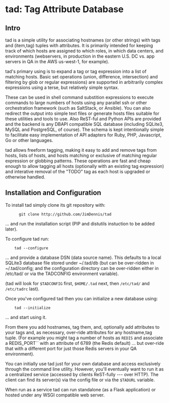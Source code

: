 tad: Tag Attribute Database
===========================

Intro
-----

tad is a simple utility for associating hostnames (or other strings) with
tags and (item,tag) tuples with attributes.  It is primarily intended for
keeping track of which hosts are assigned to which roles, in which data 
centers, and environments (webservers, in production in the eastern U.S. 
DC vs. app servers in QA in the AWS us-west-1, for example).  

tad's primary using is to expand a tag or tag expression into a list of
matching hosts.  Basic set operations (union, difference, intersection)
and filtering by glob or regular expressions) are supported in arbitrarily
complex expressions using a terse, but relatively simple syntax.

These can be used in shell command substition expressions to execute
commands to large numbers of hosts using any parallel ssh or other
orchestration framework (such as SaltStack, or Ansible).  You can also
redirect the output into simple text files or generate hosts files
suitable for these utilities and tools to use. Also ReST-ful and
Python APIs are provided and the backend is any DBAPI compatible SQL
database (including SQLite3, MySQL and PostgreSQL, of course).  The
schema is kept intentionally simple to facilitate easy implementation
of API adapters for Ruby, PHP, Javascript, Go or other languages.

tad allows freeform tagging, making it easy to add and remove tags from
hosts, lists of hosts, and hosts matching or exclusive of matching
regular expression or globbing patterns.  These operations are fast and
cheap enough to allow tagging all hosts (optionally with an existing
tag expression) and interative removal of the "TODO" tag as each host
is upgraded or otherwise handled.

Installation and Configuration
------------------------------

To install tad simply clone its git repository with:

```
      git clone http://github.com/JimDennis/tad
```

... and run the installation script (PIP and distutils instuction
to be added later).

To configure tad run:

```
    tad --configure
```

... and provide a database DSN (data source name).  This defaults
to a local SQLite3 database file stored under ~/.tad/db (but can be
over-ridden in ~/.tad/config; and the configuration directory can
be over-ridden either in /etc/tad/ or via the TADCONFIG environment
variable).

(tad will look for `$TADCONFIG` first, `$HOME/.tad` next, then 
`/etc/tad/` and `/etc/tadrc` last).

Once you've configured tad then you can initialize a new database
using: 

```
    tad --initialize
```

... and start using it.

From there you add hostnames, tag them, and, optionally add
attributes to your tags and, as necessary, over-ride attributes
for any hostname,tag tuple.  (For example you might tag a number
of hosts as `REDIS` and associate a REDIS_PORT``  with an 
attribute of 6789 (the Redis default) ... but over-ride that
with a different port for just those Redis servers in your
QA environment).


You can initially use tad just for your own database and access
exclusively through the command line utility.  However, you'll
eventually want to run it as a centralized service (accessed
by clients ReST-fully --- over HTTP).  The client can find its
server(s) via the config file or via the `$TADURL` variable.

When run as a service tad can run standalone (as a Flask
application) or hosted under any WSGI compatible web server.


